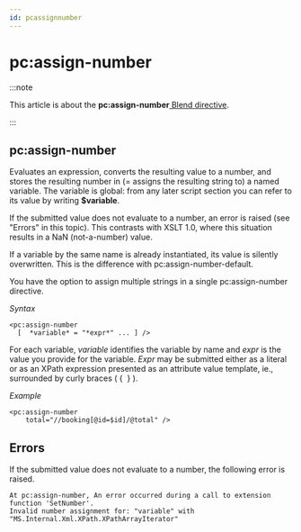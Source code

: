 ```yaml
---
id: pcassignnumber
---
```


# pc:assign-number




:::note

This article is about the **pc:assign-number**[ Blend directive](/docs/Repositories/Blend_directives).

:::

## **pc:assign-number**

Evaluates an expression, converts the resulting value to a number, and stores the resulting number in (= assigns the resulting string to) a named variable. The variable is global: from any later script section you can refer to its value by writing **$variable**.

If the submitted value does not evaluate to a number, an error is raised (see "Errors" in this topic). This contrasts with XSLT 1.0, where this situation results in a NaN (not-a-number) value.

If a variable by the same name is already instantiated, its value is silently overwritten. This is the difference with pc:assign-number-default.

You have the option to assign multiple strings in a single pc:assign-number directive.

*Syntax*

```
<pc:assign-number
  [  *variable* = "*expr*" ... ] />
```

For each variable, *variable* identifies the variable by name and *expr* is the value you provide for the variable. *Expr* may be submitted either as a literal or as an XPath expression presented as an attribute value template, ie., surrounded by curly braces ( {  } ).

*Example*

```language-xml
<pc:assign-number
    total="//booking[@id=$id]/@total" />
```

## Errors

If the submitted value does not evaluate to a number, the following error is raised.

```
At pc:assign-number, An error occurred during a call to extension function 'SetNumber'.
Invalid number assignment for: "variable" with "MS.Internal.Xml.XPath.XPathArrayIterator"
```

 